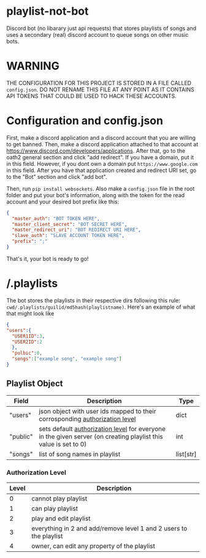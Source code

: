 # playlist-not-bot

Discord bot (no libarary just api requests) that stores playlists of songs and uses a secondary (real) discord account to queue songs on other music bots.

# WARNING

THE CONFIGURATION FOR THIS PROJECT IS STORED IN A FILE CALLED `config.json`. DO NOT RENAME THIS FILE AT ANY POINT AS IT CONTAINS API TOKENS THAT COULD BE USED TO HACK THESE ACCOUNTS.

# Configuration and config.json

First, make a discord application and a discord account that you are willing to get banned.
Then, make a discord application attached to that account at https://www.discord.com/developers/applications.
After that, go to the oath2 general section and click "add redirect". If you have a domain, put it in this field. However, if you dont own a domain put `https://www.google.com` in this field.
After you have that application created and redirect URI set, go to the "Bot" section and click "add bot".

Then, run `pip install websockets`. Also make a `config.json` file in the root folder and put your bot's information, along with the token for the read account and your desired bot prefix like this:

```json
{
  "master_auth": "BOT TOKEN HERE",
  "master_client_secret": "BOT SECRET HERE",
  "master_redirect_uri": "BOT REDIRECT URI HERE",
  "slave_auth": "SLAVE ACCOUNT TOKEN HERE",
  "prefix": ";"
}
```

That's it, your bot is ready to go!

# /.playlists

The bot stores the playlists in their respective dirs following this rule: `cwd/.playlists/guilid/md5hash(playlistname)`. Here's an example of what that might look like

```json
{
"users":{
  "USER1ID":3,
  "USER2ID":2
  },
  "pulbic":0,
  "songs":["example song", "example song"]
}
```

## Playlist Object

| Field    | Description                                                                                                                                          | Type      |
| -------- | ---------------------------------------------------------------------------------------------------------------------------------------------------- | --------- |
| "users"  | json object with user ids mapped to their corrosponding [authorization level](#authorization-level)                                                  | dict      |
| "public" | sets default [authorization level](#authorization-level) for everyone in the given server (on creating playlist this value is set to 0)              | int       |
| "songs"  | list of song names in playlist                                                                                                                       | list[str] |

### Authorization Level

| Level | Description                                                        |
| ----- | ------------------------------------------------------------------ |
|   0   | cannot play playlist                                               |
|   1   | can play playlist                                                  |
|   2   | play and edit playlist                                             |
|   3   | everything in 2 and add/remove level 1 and 2 users to the playlist |
|   4   | owner, can edit any property of the playlist                       |
